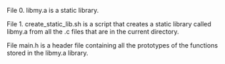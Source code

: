 File 0.  libmy.a is a static library.

File 1. create_static_lib.sh is a script that creates a static library called libmy.a from all the .c files that are in the current directory.

File main.h is a header file containing all the prototypes of the functions stored in the libmy.a library.
